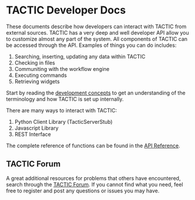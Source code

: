 # TACTIC Developer Docs

These documents describe how developers can interact with TACTIC from external sources.  TACTIC has a very deep and well developer API allow you to customize almost any part of the system.  All components of TACTIC can be accessed through the API.  Examples of things you can do includes:

1. Searching, inserting, updating any data within TACTIC
1. Checking in files
1. Communiting with the workflow engine
1. Executing commands
1. Retrieving widgets


Start by reading the [development concepts](/docs/development-concepts) to get an understanding of the terminology and how TACTIC is set up internally.

There are many ways to interact with TACTIC:

1. Python Client Library (TacticServerStub)
1. Javascript Library
1. REST Interface

The complete reference of functions can be found in the [API Reference](/docs/api_reference).

## TACTIC Forum

A great additional resources for problems that others have encountered, search through the [TACTIC Forum](http://forum.southpawtech.com).  If you cannot find what you need, feel free to register and post any questions or issues you may have.




